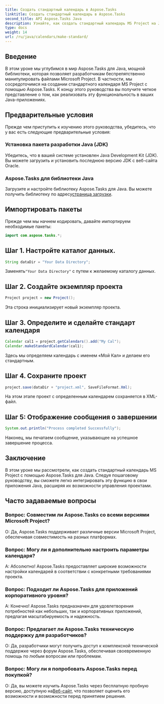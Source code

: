 ```yaml
---
title: Создать стандартный календарь в Aspose.Tasks
linktitle: Создать стандартный календарь в Aspose.Tasks
second_title: API Aspose.Tasks Java
description: Узнайте, как создать стандартный календарь MS Project на Java с помощью Aspose.Tasks. Расширьте свои возможности управления проектами с помощью этого пошагового руководства.
type: docs
weight: 14
url: /ru/java/calendars/make-standard/
---
```


## Введение
В этом уроке мы углубимся в мир Aspose.Tasks для Java, мощной библиотеки, которая позволяет разработчикам беспрепятственно манипулировать файлами Microsoft Project. В частности, мы сосредоточимся на создании стандартного календаря MS Project с помощью Aspose.Tasks. К концу этого руководства вы получите четкое представление о том, как реализовать эту функциональность в ваших Java-приложениях.
## Предварительные условия
Прежде чем приступить к изучению этого руководства, убедитесь, что у вас есть следующие предварительные условия:
### Установка пакета разработки Java (JDK)
Убедитесь, что в вашей системе установлен Java Development Kit (JDK). Вы можете загрузить и установить последнюю версию JDK с веб-сайта Oracle.
### Aspose.Tasks для библиотеки Java
 Загрузите и настройте библиотеку Aspose.Tasks для Java. Вы можете получить библиотеку по адресу[страница загрузки](https://releases.aspose.com/tasks/java/).

## Импортировать пакеты
Прежде чем мы начнем кодировать, давайте импортируем необходимые пакеты:
```java
import com.aspose.tasks.*;
```

## Шаг 1. Настройте каталог данных.
```java
String dataDir = "Your Data Directory";
```
 Заменять`"Your Data Directory"` с путем к желаемому каталогу данных.
## Шаг 2. Создайте экземпляр проекта
```java
Project project = new Project();
```
Эта строка инициализирует новый экземпляр проекта.
## Шаг 3. Определите и сделайте стандарт календаря
```java
Calendar cal1 = project.getCalendars().add("My Cal");
Calendar.makeStandardCalendar(cal1);
```
Здесь мы определяем календарь с именем «Мой Кал» и делаем его стандартным.
## Шаг 4. Сохраните проект
```java
project.save(dataDir + "project.xml", SaveFileFormat.Xml);
```
На этом этапе проект с определенным календарем сохраняется в XML-файл.
## Шаг 5: Отображение сообщения о завершении
```java
System.out.println("Process completed Successfully");
```
Наконец, мы печатаем сообщение, указывающее на успешное завершение процесса.

## Заключение
В этом уроке мы рассмотрели, как создать стандартный календарь MS Project с помощью Aspose.Tasks для Java. Следуя пошаговому руководству, вы сможете легко интегрировать эту функцию в свои приложения Java, расширяя их возможности управления проектами.
## Часто задаваемые вопросы
### Вопрос: Совместим ли Aspose.Tasks со всеми версиями Microsoft Project?
О: Да, Aspose.Tasks поддерживает различные версии Microsoft Project, обеспечивая совместимость на разных платформах.
### Вопрос: Могу ли я дополнительно настроить параметры календаря?
А: Абсолютно! Aspose.Tasks предоставляет широкие возможности настройки календарей в соответствии с конкретными требованиями проекта.
### Вопрос: Подходит ли Aspose.Tasks для приложений корпоративного уровня?
А: Конечно! Aspose.Tasks предназначен для удовлетворения потребностей как небольших, так и корпоративных приложений, предлагая масштабируемость и надежность.
### Вопрос: Предлагает ли Aspose.Tasks техническую поддержку для разработчиков?
О: Да, разработчики могут получить доступ к комплексной технической поддержке через форум Aspose.Tasks, обеспечивая своевременную помощь по любым вопросам или проблемам.
### Вопрос: Могу ли я попробовать Aspose.Tasks перед покупкой?
 О: Да, вы можете изучить Aspose.Tasks через бесплатную пробную версию, доступную на[Веб-сайт](https://purchase.aspose.com/buy), что позволяет оценить его возможности и возможности перед принятием решения.